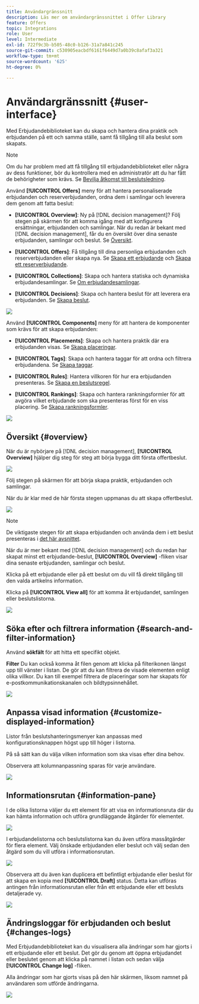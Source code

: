 ```yaml
---
title: Användargränssnitt
description: Läs mer om användargränssnittet i Offer Library
feature: Offers
topic: Integrations
role: User
level: Intermediate
exl-id: 722f9c3b-b505-48c0-b126-31a7a841c245
source-git-commit: c530905eacbdf6161f6449d7a0b39c8afaf3a321
workflow-type: tm+mt
source-wordcount: '625'
ht-degree: 0%

---
```


# Användargränssnitt {#user-interface}

Med Erbjudandebiblioteket kan du skapa och hantera dina praktik och erbjudanden på ett och samma ställe, samt få tillgång till alla beslut som skapats.

>[!NOTE]
>
>Om du har problem med att få tillgång till erbjudandebiblioteket eller några av dess funktioner, bör du kontrollera med en administratör att du har fått de behörigheter som krävs. Se [Bevilja åtkomst till beslutsledning](starting-offer-decisioning.md#granting-acess-to-decision-management).

Använd  **[!UICONTROL Offers]** meny för att hantera personaliserade erbjudanden och reserverbjudanden, ordna dem i samlingar och leverera dem genom att fatta beslut:

* **[!UICONTROL Overview]**: Ny på [!DNL decision management]? Följ stegen på skärmen för att komma igång med att konfigurera ersättningar, erbjudanden och samlingar. När du redan är bekant med [!DNL decision management], får du en översikt över dina senaste erbjudanden, samlingar och beslut. Se [Översikt](#overview).

* **[!UICONTROL Offers]**: Få tillgång till dina personliga erbjudanden och reserverbjudanden eller skapa nya. Se [Skapa ett erbjudande](../offer-library/creating-personalized-offers.md) och [Skapa ett reserverbjudande](../offer-library/creating-fallback-offers.md).

* **[!UICONTROL Collections]**: Skapa och hantera statiska och dynamiska erbjudandesamlingar. Se [Om erbjudandesamlingar](../offer-library/creating-collections.md).

* **[!UICONTROL Decisions]**: Skapa och hantera beslut för att leverera era erbjudanden. Se [Skapa beslut](../offer-activities/create-offer-activities.md).

![](../assets/offers_menu.png)

Använd  **[!UICONTROL Components]** meny för att hantera de komponenter som krävs för att skapa erbjudanden:

* **[!UICONTROL Placements]**: Skapa och hantera praktik där era erbjudanden visas. Se [Skapa placeringar](../offer-library/creating-placements.md).

* **[!UICONTROL Tags]**: Skapa och hantera taggar för att ordna och filtrera erbjudandena. Se [Skapa taggar](../offer-library/creating-tags.md).

* **[!UICONTROL Rules]**: Hantera villkoren för hur era erbjudanden presenteras. Se [Skapa en beslutsregel](../offer-library/creating-decision-rules.md).

* **[!UICONTROL Rankings]**: Skapa och hantera rankningsformler för att avgöra vilket erbjudande som ska presenteras först för en viss placering. Se [Skapa rankningsformler](../ranking/create-ranking-formulas.md).

![](../assets/offer_activities.png)

## Översikt {#overview}

När du är nybörjare på [!DNL decision management], **[!UICONTROL Overview]** hjälper dig steg för steg att börja bygga ditt första offertbeslut.

![](../assets/overview_onboarding.png)

Följ stegen på skärmen för att börja skapa praktik, erbjudanden och samlingar.

När du är klar med de här första stegen uppmanas du att skapa offertbeslut.

![](../assets/overview_collection-created.png)

>[!NOTE]
>
>De viktigaste stegen för att skapa erbjudanden och använda dem i ett beslut presenteras i [det här avsnittet](../offer-library/key-steps.md).

När du är mer bekant med [!DNL decision management] och du redan har skapat minst ett erbjudande-beslut, **[!UICONTROL Overview]** -fliken visar dina senaste erbjudanden, samlingar och beslut.

Klicka på ett erbjudande eller på ett beslut om du vill få direkt tillgång till den valda artikelns information.

Klicka på **[!UICONTROL View all]** för att komma åt erbjudandet, samlingen eller beslutslistorna.

![](../assets/overview_view-all.png)

## Söka efter och filtrera information {#search-and-filter-information}

Använd **sökfält** för att hitta ett specifikt objekt.

**Filter** Du kan också komma åt filen genom att klicka på filterikonen längst upp till vänster i listan. De gör att du kan filtrera de visade elementen enligt olika villkor. Du kan till exempel filtrera de placeringar som har skapats för e-postkommunikationskanalen och bildtypsinnehållet.

![](../assets/filters.png)

## Anpassa visad information {#customize-displayed-information}

Listor från beslutshanteringsmenyer kan anpassas med konfigurationsknappen högst upp till höger i listorna.

På så sätt kan du välja vilken information som ska visas efter dina behov.

Observera att kolumnanpassning sparas för varje användare.

![](../assets/columns.png)

## Informationsrutan {#information-pane}

I de olika listorna väljer du ett element för att visa en informationsruta där du kan hämta information och utföra grundläggande åtgärder för elementet.

![](../assets/information-pane.png)

I erbjudandelistorna och beslutslistorna kan du även utföra massåtgärder för flera element. Välj önskade erbjudanden eller beslut och välj sedan den åtgärd som du vill utföra i informationsrutan.

![](../assets/bulk-actions.png)

Observera att du även kan duplicera ett befintligt erbjudande eller beslut för att skapa en kopia med **[!UICONTROL Draft]** status. Detta kan utföras antingen från informationsrutan eller från ett erbjudande eller ett besluts detaljerade vy.

![](../assets/duplicate-offer.png)

## Ändringsloggar för erbjudanden och beslut {#changes-logs}

Med Erbjudandebiblioteket kan du visualisera alla ändringar som har gjorts i ett erbjudande eller ett beslut. Det gör du genom att öppna erbjudandet eller beslutet genom att klicka på namnet i listan och sedan välja **[!UICONTROL Change log]** -fliken.

Alla ändringar som har gjorts visas på den här skärmen, liksom namnet på användaren som utförde ändringarna.

![](../assets/change-logs.png)
